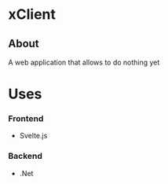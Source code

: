# xClient
## About
A web application that allows to do nothing yet
# Uses
### Frontend
* Svelte.js
### Backend
* .Net

